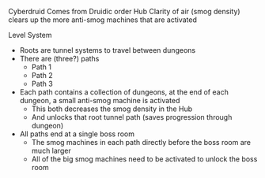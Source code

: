 Cyberdruid
Comes from Druidic order
Hub
Clarity of air (smog density) clears up the more anti-smog machines that are activated

Level System
- Roots are tunnel systems to travel between dungeons
- There are (three?) paths
  - Path 1
  - Path 2
  - Path 3
- Each path contains a collection of dungeons, at the end of each dungeon, a small anti-smog machine is activated
    - This both decreases the smog density in the Hub
    - And unlocks that root tunnel path (saves progression through dungeon)
- All paths end at a single boss room
    - The smog machines in each path directly before the boss room are much larger
    - All of the big smog machines need to be activated to unlock the boss room
